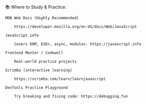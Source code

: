 📚 Where to Study & Practice:

    MDN Web Docs (Highly Recommended)

        https://developer.mozilla.org/en-US/docs/Web/JavaScript

    JavaScript.info

        Covers DOM, ES6+, async, modules: https://javascript.info

    Frontend Mentor / Codewell

        Real-world practice projects

    Scrimba (interactive learning)

        https://scrimba.com/learn/learnjavascript

    DevTools Practice Playground

        Try breaking and fixing code: https://debugging.fun